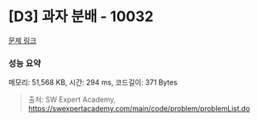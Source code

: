 # [D3] 과자 분배 - 10032 

[문제 링크](https://swexpertacademy.com/main/code/problem/problemDetail.do?contestProbId=AXJZ6_6KCLcDFAU3) 

### 성능 요약

메모리: 51,568 KB, 시간: 294 ms, 코드길이: 371 Bytes



> 출처: SW Expert Academy, https://swexpertacademy.com/main/code/problem/problemList.do